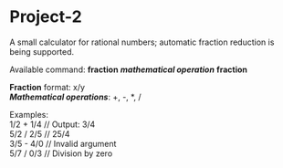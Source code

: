 # Project-2

A small calculator for rational numbers; automatic fraction reduction is being supported.

Available command: **fraction** ***mathematical operation*** **fraction**

**Fraction** format: x/y   
***Mathematical operations***: +, -, *, /

Examples:  
1/2 + 1/4    // Output: 3/4  
5/2 / 2/5    // 25/4  
3/5 - 4/0    // Invalid argument  
5/7 / 0/3    // Division by zero  
